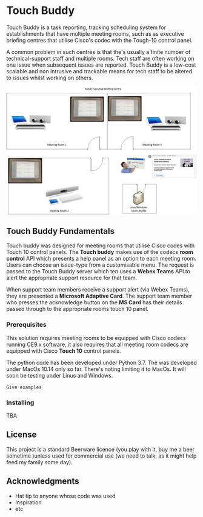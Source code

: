 # Touch Buddy

Touch Buddy is  a task reporting, tracking scheduling system for establishments that have multiple meeting rooms, such as as executive briefing centres that utilise Cisco's codec with the Tough-10 control panel. 

A common problem in such centres is that the's usually a finite number of technical-support staff and multiple rooms. Tech staff are often working on one issue when subsequent issues are reported. Touch Buddy is a low-cost scalable and non intrusive and trackable means for tech staff to be altered to issues whilst working on others. 

![Graphical Overview](https://github.com/austimbo/Touch_Demo/blob/master/images/Touch_Buddy_overview.jpg?raw=true)

## Touch Buddy Fundamentals

Touch buddy was designed for meeting rooms that utilise Cisco codes with Touch 10 control panels. The **Touch buddy** makes use of the codecs **room control** API which presents a help panel as an option to each meeting room. Users can choose an issue-type from a customisable menu. The request is passed to the Touch Buddy server which ten uses a **Webex Teams**  API to alert the appropriate support resource for that team. 

When support team members receive a support alert (via Webex Teams), they are presented a **Microsoft Adaptive Card**. The support team member who presses the acknowledge button on the **MS Card** has their details passed through to the appropriate rooms touch 10 panel. 



### Prerequisites
This solution requires meeting rooms to be equipped with Cisco codecs running CE9.x software, it also requires that all meeting room codecs are equipped with Cisco **Touch 10** control panels.  

The python code has been developed under Python 3.7. The was developed under MacOs 10.14 only so far. There's noting limiting it to MacOs. It will soon be testing under Linus and Windows. 

```
Give examples
```

### Installing

TBA

## License

This project is a standard Beerware licence (you play with it, buy me a beer sometime )unless used for commercial use (we need to talk, as it might help feed my family some day). 

## Acknowledgments

* Hat tip to anyone whose code was used
* Inspiration
* etc

